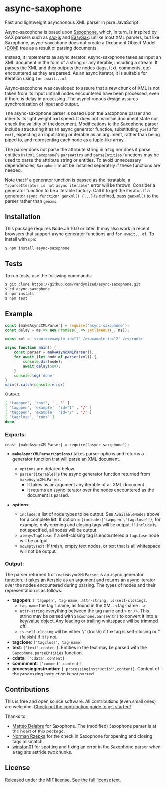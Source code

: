 # async-saxophone

Fast and lightweight asynchonous XML parser in pure JavaScript.

Async-saxophone is based upon [Saxophone](https://github.com/matteodelabre/saxophone), which, in turn, is inspired by SAX parsers such as [sax-js](https://github.com/isaacs/sax-js) and [EasySax](https://github.com/vflash/easysax): unlike most XML parsers, but like Saxophone, async-saxophone does not create a Document Object Model ([DOM](https://en.wikipedia.org/wiki/Document_Object_Model)) tree as a result of parsing documents.

Instead, it implements an async iterator. Async-saxophone takes as input an XML document in the form of a string or any iterable, including a stream. It parses the XML and then outputs the nodes (tags, text, comments, etc) encountered as they are parsed. As an async iterator, it is suitable for iteration using `for await...of`.

Async-saxophone was developed to assure that a new chunk of XML is not taken from its input until all nodes encountered have been processed, even if there is delay in processing. The asynchronous design assures synchronization of input and output.

The async-saxophone parser is based upon the Saxophone parser and inherits its light weight and speed. It does not maintain document state nor check the validity of the document. Modifications to the Saxophone parser include structuring it as an async generator function, substituting `yield` for `emit`, expecting an input string or iterable as an argument, rather than being piped to, and representing each node as a tuple-like array.

The parser does not parse the attribute string in a tag nor does it parse entities in text. `Saxophone`'s `parseAttrs` and `parseEntities` functions may be used to parse the attribute string or entities. To avoid unnecessary dependencies, `Saxophone` must be installed seperately if these functions are needed.

Note that if a generator function is passed as the iteratable, a `"sourceIterator is not async iterable"` error will be thrown. Consider a generator function to be a iterable factory. Call it to get the iterator. If a generator `async function* genxml() {...}` is defined, pass `genxml()` to the parser rather than `genxml`.

## Installation

This package requires Node.JS 10.0 or later. It may also work in recent browsers that support async generator functions and `for await...of`.
To install with `npm`:

```sh
$ npm install async-saxophone
```

## Tests

To run tests, use the following commands:

```sh
$ git clone https://github.com/randymized/async-saxophone.git
$ cd async-saxophone
$ npm install
$ npm test
```

## Example

```js
const {makeAsyncXMLParser} = require('async-saxophone');
const delay = ms => new Promise(_ => setTimeout(_, ms));

const xml = '<root><example id="1" /><example id="2" /></root>'

async function main() {
    const parser = makeAsyncXMLParser();
    for await (let node of parser(xml)) {
        console.dir(node);
        await delay(500);
    }
    console.log('done')
}
main().catch(console.error)
```

Output:

```sh
[ 'tagopen', 'root', '', '' ]
[ 'tagopen', 'example', 'id="1"', '/' ]
[ 'tagopen', 'example', 'id="2"', '/' ]
[ 'tagclose', 'root' ]
done
```

### Exports:

`const {makeAsyncXMLParser} = require('async-saxophone');`


* **`makeAsyncXMLParser(options)`** takes parser options and returns a generator function that will parse an XML document.
    * `options` are detailed below.
    * `parser(iterable)` is the async generator function returned from `makeAsyncXMLParser`.
        * It takes as an argument any iterable of an XML document.
        * It returns an async iterator over the nodes encountered as the document is parsed.

* **options**
    * `include`: a list of node types to be output. See `AvailableNodes` above for a complete list. If option = `{include:['tagopen','tagclose']}`, for example, only opening and closing tags will be output. If `include` is not specified, all nodes will be output.
    * `alwaysTagClose`: If a self-closing tag is encountered a `tagclose` node will be output
    * `noEmptyText`: If truish, empty text nodes, or text that is all whitespace will not be output.

### Output:

The parser returned from `makeAsyncXMLParser` is an async generator function. It takes an iterable as an argument and returns an async iterator over the nodes encountered during parsing. The types of nodes and their representation is as follows:

- **tagopen**: `['tagopen', tag-name, attr-string, is-self-closing]`.
  - `tag-name` the tag's name, as found in the XML: <tag-name ...>
  - `attr-string` everything between the tag name and `>` or `/>`. This string may be parsed with `Saxophone.parseAttrs` to convert it into a key/value object. Any leading or trailing whitespace will be trimmed off.
  - `is-self-closing` will be either '/' (truish) if the tag is self-closing or '' (falsish) if it is not.
- **tagclose**: `['tagclose', tag-name]`
- **text**: `['text',content]`. Entities in the text may be parsed with the `Saxophone.parseEntities` function.
- **cdata**: `['cdata',content]`
- **commment**: `['comment',content]`
- **processinginstruction**: `['processinginstruction',content]`. Content of the processing instruction is not parsed.

## Contributions

This is free and open source software. All contributions (even small ones) are welcome. [Check out the contribution guide to get started!](CONTRIBUTING.md)

Thanks to:

* [Mattéo Delabre](https://github.com/matteodelabre) for Saxophone. The (modified) Saxophone parser is at the heart of this package.
* [Norman Rzepka](https://github.com/normanrz) for the check in Saxophone for opening and closing tags mismatch.
* [winston01](https://github.com/winston01) for spotting and fixing an error in the Saxophone parser when a tag sits astride two chunks.

## License

Released under the MIT license. [See the full license text.](LICENSE)

